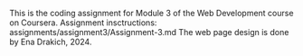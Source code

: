 This is the coding assignment for Module 3 of the Web Development course on Coursera. 
Assignment insctructions: assignments/assignment3/Assignment-3.md
The web page design is done by Ena Drakich, 2024.  
